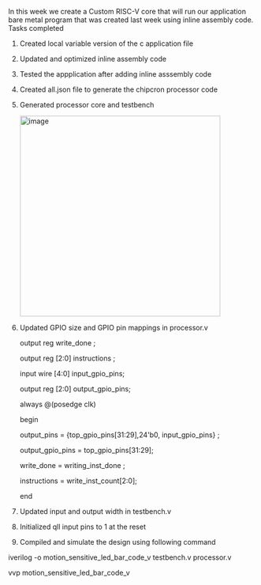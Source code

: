 In this week we create a Custom RISC-V core that will run our application bare metal program that was created last week using inline assembly code.
Tasks completed 

1. Created local variable version of the c application file
2. Updated and optimized inline assembly code
3. Tested the appplication after adding inline asssembly code
4. Created all.json file to generate the chipcron processor code
5. Generated processor core and testbench
   
   <img width="406" alt="image" src="https://github.com/jaya117/RISCV-HDP/assets/139655462/87ced05b-944b-4df5-9c99-e2f60cae3eb8">
   

7. Updated GPIO size and GPIO pin mappings in processor.v

   output reg write_done ; 

   output reg [2:0] instructions ; 

   input wire [4:0] input_gpio_pins;

   output reg [2:0] output_gpio_pins;  


   always @(posedge clk) 

   begin
   
    output_pins = {top_gpio_pins[31:29],24'b0, input_gpio_pins} ; 

    output_gpio_pins = top_gpio_pins[31:29]; 

    write_done = writing_inst_done ; 

    instructions = write_inst_count[2:0]; 

    end 

8. Updated input and output width in testbench.v
9. Initialized qll input pins to 1 at the reset 
10. Compiled and simulate the design using following command

   iverilog -o motion_sensitive_led_bar_code_v testbench.v processor.v

   vvp motion_sensitive_led_bar_code_v   
  



